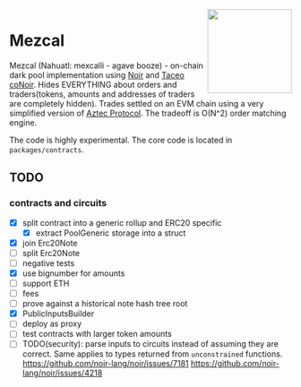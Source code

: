 <img align="right" width="150" height="150" top="100" src="https://i.ibb.co/4ZFHPTNc/411361781-c80982e6-103e-45b0-8bd1-b6c38c5debe5-Large.jpg">

# Mezcal

Mezcal (Nahuatl: mexcalli - agave booze) - on-chain dark pool implementation using [Noir](https://noir-lang.org) and [Taceo coNoir](https://taceo.io). Hides EVERYTHING about orders and traders(tokens, amounts and addresses of traders are completely hidden). Trades settled on an EVM chain using a very simplified version of [Aztec Protocol](https://aztec.network). The tradeoff is O(N^2) order matching engine.

The code is highly experimental. The core code is located in `packages/contracts`.

## TODO

### contracts and circuits

- [x] split contract into a generic rollup and ERC20 specific
  - [x] extract PoolGeneric storage into a struct
- [x] join Erc20Note
- [ ] split Erc20Note
- [ ] negative tests
- [x] use bignumber for amounts
- [ ] support ETH
- [ ] fees
- [ ] prove against a historical note hash tree root
- [x] PublicInputsBuilder
- [ ] deploy as proxy
- [ ] test contracts with larger token amounts
- [ ] TODO(security): parse inputs to circuits instead of assuming they are correct. Same applies to types returned from `unconstrained` functions. <https://github.com/noir-lang/noir/issues/7181> <https://github.com/noir-lang/noir/issues/4218>
